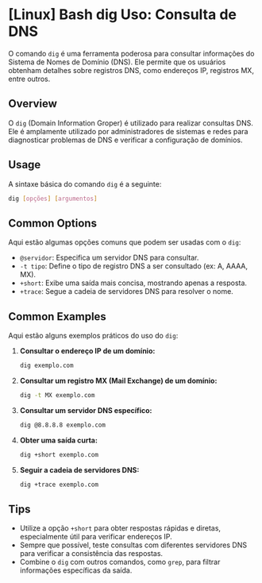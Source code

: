 # [Linux] Bash dig Uso: Consulta de DNS

O comando `dig` é uma ferramenta poderosa para consultar informações do Sistema de Nomes de Domínio (DNS). Ele permite que os usuários obtenham detalhes sobre registros DNS, como endereços IP, registros MX, entre outros.

## Overview
O `dig` (Domain Information Groper) é utilizado para realizar consultas DNS. Ele é amplamente utilizado por administradores de sistemas e redes para diagnosticar problemas de DNS e verificar a configuração de domínios.

## Usage
A sintaxe básica do comando `dig` é a seguinte:

```bash
dig [opções] [argumentos]
```

## Common Options
Aqui estão algumas opções comuns que podem ser usadas com o `dig`:

- `@servidor`: Especifica um servidor DNS para consultar.
- `-t tipo`: Define o tipo de registro DNS a ser consultado (ex: A, AAAA, MX).
- `+short`: Exibe uma saída mais concisa, mostrando apenas a resposta.
- `+trace`: Segue a cadeia de servidores DNS para resolver o nome.

## Common Examples
Aqui estão alguns exemplos práticos do uso do `dig`:

1. **Consultar o endereço IP de um domínio:**
   ```bash
   dig exemplo.com
   ```

2. **Consultar um registro MX (Mail Exchange) de um domínio:**
   ```bash
   dig -t MX exemplo.com
   ```

3. **Consultar um servidor DNS específico:**
   ```bash
   dig @8.8.8.8 exemplo.com
   ```

4. **Obter uma saída curta:**
   ```bash
   dig +short exemplo.com
   ```

5. **Seguir a cadeia de servidores DNS:**
   ```bash
   dig +trace exemplo.com
   ```

## Tips
- Utilize a opção `+short` para obter respostas rápidas e diretas, especialmente útil para verificar endereços IP.
- Sempre que possível, teste consultas com diferentes servidores DNS para verificar a consistência das respostas.
- Combine o `dig` com outros comandos, como `grep`, para filtrar informações específicas da saída.